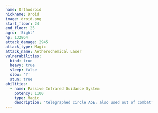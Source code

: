 ```yaml
---
name: Orthodroid
nickname: Droid
image: droid.png
start_floor: 24
end_floor: 25
agro: 'Sight'
hp: 132864
attack_damage: 2945
attack_type: Magic
attack_name: Aetherochemical Laser
vulnerabilities:
  bind: true
  heavy: true
  sleep: false
  slow: '?'
  stun: true
abilities:
  - name: Passive Infrared Guidance System
    potency: 1100
    type: Magic
    description: 'telegraphed circle AoE; also used out of combat'
---
```

